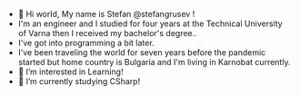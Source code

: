 - 👋 Hi world, My name is Stefan @stefangrusev ! 
- I'm an engineer and I studied for four years at the Technical University of Varna then I received my bachelor's degree.. 
- I've got into programming a bit later. 
- I've been traveling the world for seven years before the pandemic started but home country is Bulgaria and I'm living in Karnobat currently. 
- 👀 I’m interested in Learning!
- 🌱 I’m currently studying CSharp! 
<!---
stefangrusev/stefangrusev is a ✨ special ✨ repository because its `README.md` (this file) appears on your GitHub profile.
You can click the Preview link to take a look at your changes.
--->
